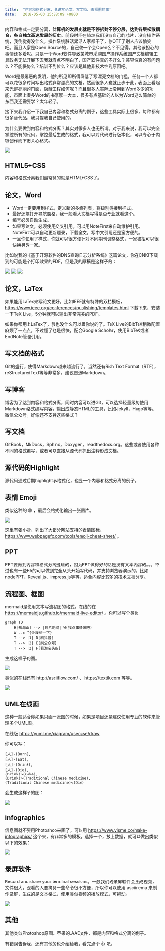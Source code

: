 ```yaml
---
title:  "内容和格式分离，说说写论文、写文档、画框图的事"
date:   2018-05-03 15:28:09 +0800
---
```


内容和格式一定要分离，**计算机的发展史就是不停拆封不停分层，达到各层松散耦合，各自独立高速发展的历史**。前段时间在热炒我们没有自己的芯片，没有操作系统，我倒觉得没什么，操作系统脏活累活人家都干了，你OTT了别人应该偷笑吧。而且人家是Open Source的，自己做一个会Open么？不见得。其他该担心的事情还多着呢。只是一个Word软件导致某城市采购国产操作系统国产文档编辑工具政务无法开展下去我就有点不明白了，国产软件真的不好么？兼容性真的有问题么？不能妥协么？培训不到位么？应该是其他非技术性的原因吧。

Word是最邪恶的发明，他的所见即所得降低了写漂亮文档的门槛，任何一个人都可以花很多时间写出格式非常漂亮的文档，然而很多人也就止步于此，表面上看起来光鲜亮丽的门面，隐蔽工程如何呢？而且很多人实际上没用到Word多少的功能，市面上很多Word的书厚厚一大本，很多有点基础的人以为Word这么简单的东西我还需要学？太年轻了。

接下来我介绍一下我自己内容和格式分离的例子，这些工具实际上很多，每种都有很多替代品，我只提我自己使用的。

为什么要做到内容和格式分离？其实对很多人也无所谓。对于我来说，我可以完全掌控所有的代码，掌控最后生成的格式，我可以对代码进行版本化，可以专心于内容创作而不用关心格式。

![](/images/2018/split-of-content-format/westworld.jpg)

## HTML5+CSS

内容和格式分离我们最常见的就是HTML+CSS了。

## 论文，Word

- Word一定要用到样式，定义新的多级列表，将级别链接到样式。
- 最好还能打开导航窗格，我一般看大文档写得是否专业就看这个。
- 编号必须自动生成。
- 如果写论文，必须使用交叉引用。可以用NoteFirst来自动维护引用。NoteFirst可以自动更新题录，下载全文，写中文引用还是蛮方便的。
- 一旦你使用了样式，你就可以很方便针对不同期刊调整格式，一家被拒可以很快换另外一家。

比如说我的《基于开源软件的DNS查询日志分析系统》这篇论文，你在CNKI下载到的可能是个打印效果的PDF，但是我的原稿是这样子的：

![](/images/2018/split-of-content-format/dns-style.jpg)
![](/images/2018/split-of-content-format/dns-toc.jpg)
![](/images/2018/split-of-content-format/notefirst.jpg)

## 论文，LaTex

如果能用LaTex来写论文更好，比如IEEE就有特殊的双栏模板，https://www.ieee.org/conferences/publishing/templates.html 下载下来，安装一下TeX Live，5分钟就可以输出非常完美的PDF。

如果你都用上LaTex了，我也没什么可以跟你说的了。TeX Live的BibTeX稍微配置麻烦了一点点，不过懂了也是很快，配合Google Scholar，使用BibTeX或者EndNote管理引用。

## 写文档的格式

Git的盛行，使得Markdown越来越流行了。当然还有Rich Text Format（RTF），reStructuredText等等非常多。建议首选Markdown。

## 写博客

博客为了达到内容和格式分离，同时内容可以进Git，可以选择轻量级的使用Markdown格式编写内容，输出成静态HTML的工具，比如Jekyll，Hugo等等。微信公众号，好像还不支持这些格式？

## 写文档

GitBook，MkDocs，Sphinx，Doxygen，readthedocs.org。这些或者使用各种不同的格式编写，或者可以直接从源代码抓出注释形成文档。

## 源代码的Highlight

源代码通过后期highlight.js格式化，也是一个内容和格式分离的例子。

## 表情 Emoji

类似这种的 :smile: ，最后会格式化输出一张图片。

![](/images/2018/split-of-content-format/smile.png)

这里有张小抄，列出了大部分网站支持的表情图标， https://www.webpagefx.com/tools/emoji-cheat-sheet/ 。

## PPT

PPT要做到内容和格式分离挺难的，因为PPT做得好的话是没有文本内容的。。。不过也有一些H5的可以做到完全从头开始写代码，并支持浏览器演示的，比如nodePPT、Reveal.js、impress.js等等，适合内容比较多的技术文档分享。

## 流程图、框图

mermaid是使用文本写流程图的格式。在线的在 https://mermaidjs.github.io/mermaid-live-editor/ 。你可以写个类似

    graph TD
        H[郑海山] --> |碎片时间| W(找点事情做吧)
        W --> T{让我想一下}
        T --> |1| D[刷抖音]
        T --> |2| E[刷公众号]
        T --> |3| F[看淘宝头条]

生成这样子的图。

![](/images/2018/split-of-content-format/mermaid.jpg)

类似的在线还有 http://asciiflow.com/ 、 https://textik.com 等等。

![](/images/2018/split-of-content-format/asciiflow.jpg)

## UML在线画

这种一般适合你如果只画一张图的时候，如果是项目还是建议使用专业的软件来管理多个UML图。

在线版 https://yuml.me/diagram/usecase/draw

你可以写：

    [人]-(Born),
    [人]-(Eat),
    [人]-(Drink),
    [人]-(Die),
    (Drink)>(Coke),
    (Drink)>(Traditional Chinese medicine),
    (Traditional Chinese medicine)<(Die)

会生成这样子的图：

![](/images/2018/split-of-content-format/uml.jpg)

## infographics

信息图就不要用Photoshop来画了，可以用 https://www.visme.co/make-infographics/ 这个来，有非常多的模板，选择一个，放上数据，就可以做出类似以下的效果：

![](/images/2018/split-of-content-format/infographics.jpg)

## 录屏软件

Record and share your terminal sessions。一般我们的录屏软件会生成视频，文件很大，观看的人要拷贝一些命令很不方便，所以你可以使用 asciinema 来制作录屏，生成的是文本格式，使用类似视频的播放模式，可拖动。

![](/images/2018/split-of-content-format/asciinema.jpg)

## 其他

其他类似Photoshop原图、苹果的.AAE文件，都是内容和格式分离的例子。

有错误告诉我，还有其他的也介绍给我，看完点个 :thumbsup: 吧。
